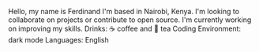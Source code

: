 Hello, my name is Ferdinand
I'm based in Nairobi, Kenya.
I'm looking to collaborate on projects or contribute to open source.
I'm currently working on improving my skills.
Drinks: ☕ coffee and 🍵 tea
Coding Environment: dark mode
Languages: English
